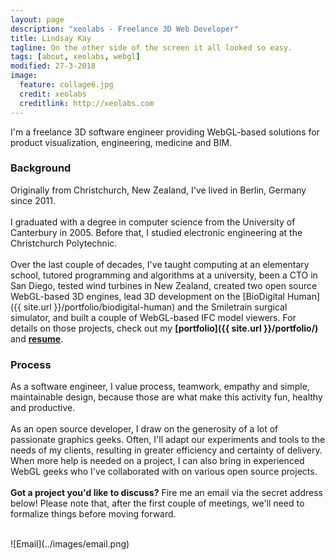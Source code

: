 ```yaml
---
layout: page
description: "xeolabs - Freelance 3D Web Developer"
title: Lindsay Kay
tagline: On the other side of the screen it all looked so easy.
tags: [about, xeolabs, webgl]
modified: 27-3-2018
image:
  feature: collage6.jpg
  credit: xeolabs
  creditlink: http://xeolabs.com
---
```


I'm a freelance 3D software engineer providing WebGL-based solutions for product visualization, engineering, medicine and BIM.

### Background

Originally from Christchurch, New Zealand, I've lived in Berlin, Germany since 2011.
<br><br>
I graduated with a degree in computer science from the University of Canterbury in 2005. Before that, 
I studied electronic engineering at the Christchurch Polytechnic.
<br><br>
Over the last couple of decades, I've taught computing at an elementary school, tutored programming and algorithms at a 
university, been a CTO in San Diego, tested wind turbines in New Zealand, created two open source WebGL-based 3D engines, 
lead 3D development on the [BioDigital Human]({{ site.url }}/portfolio/biodigital-human) and the Smiletrain surgical simulator, 
and built a couple of WebGL-based IFC model viewers. For details on those projects, check out my **[portfolio]({{ site.url }}/portfolio/)** and **[resume](http://linkedin.com/in/lindsaystanleykay)**. 

### Process

As a software engineer, I value process, teamwork, empathy and simple, maintainable design, because those are what make this activity fun, healthy and productive. 
<br><br>
As an open source developer, I draw on the generosity of a lot of passionate graphics geeks. Often, I'll adapt our experiments 
and tools to the needs of my clients, resulting in greater efficiency and certainty of delivery. When more help is needed on a project, 
I can also bring in experienced WebGL geeks who I've collaborated with on various open source projects. 
<br><br>
**Got a project you'd like to discuss?** Fire me an email via the secret address below! Please note that, after the first 
couple of meetings, we'll need to formalize things before moving forward.
   
<br>
![Email](../images/email.png)
<br><br><br>
<!-- ![Hacking]({{ site.url }}/images/hacking.jpg) -->